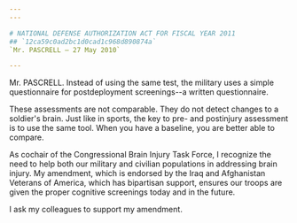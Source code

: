 ```yaml
---
---

# NATIONAL DEFENSE AUTHORIZATION ACT FOR FISCAL YEAR 2011
## `12ca59c0ad2bc1d0cad1c968d890874a`
`Mr. PASCRELL — 27 May 2010`

---
```



Mr. PASCRELL. Instead of using the same test, the military uses a 
simple questionnaire for postdeployment screenings--a written 
questionnaire.

These assessments are not comparable. They do not detect changes to a 
soldier's brain. Just like in sports, the key to pre- and postinjury 
assessment is to use the same tool. When you have a baseline, you are 
better able to compare.

As cochair of the Congressional Brain Injury Task Force, I recognize 
the need to help both our military and civilian populations in 
addressing brain injury. My amendment, which is endorsed by the Iraq 
and Afghanistan Veterans of America, which has bipartisan support, 
ensures our troops are given the proper cognitive screenings today and 
in the future.

I ask my colleagues to support my amendment.